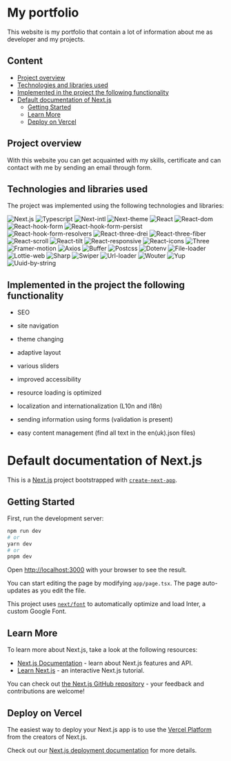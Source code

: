 # My portfolio

This website is my portfolio that contain a lot of information about me as developer and my projects.

## Content

- [Project overview](#project-overview)
- [Technologies and libraries used](#technologies-and-libraries-used)
- [Implemented in the project the following functionality](#implemented-in-the-project-the-following-functionality)
- [Default documentation of Next.js](#default-documentation-of-nextjs)
  - [Getting Started](#getting-started)
  - [Learn More](#learn-more)
  - [Deploy on Vercel](#deploy-on-vercel)

## Project overview

With this website you can get acquainted with my skills, certificate and can contact with me by sending an email through form.

## Technologies and libraries used

The project was implemented using the following technologies and libraries:

![Next.js](https://img.shields.io/badge/Next.js-13.4.19-mediumslateblue) ![Typescript](https://img.shields.io/badge/Typescript-5.1.6-aquamarine) ![Next-intl](https://img.shields.io/badge/Next%20intl-3.0.0.beta.18-rosybrown) ![Next-theme](https://img.shields.io/badge/Next%20theme-0.2.1-moccasin) ![React](https://img.shields.io/badge/React.js-18.2.0-teal) ![React-dom](https://img.shields.io/badge/React%20dom-18.2.0-azure) ![React-hook-form](https://img.shields.io/badge/React%20hook%20form-7.47.0-orange) ![React-hook-form-persist](https://img.shields.io/badge/React%20hook%20form%20persist-3.0.0-thistle) ![React-hook-form-resolvers](https://img.shields.io/badge/React%20hookt%20formt%20resolvers-3.3.2-beige) ![React-three-drei](https://img.shields.io/badge/React%20three%20drei-9.88.0-darkslateblue) ![React-three-fiber](https://img.shields.io/badge/React%20three%20fiber-8.14.5-mistyrose) ![React-scroll](https://img.shields.io/badge/React%20scroll-1.9.0-khaki) ![React-tilt](https://img.shields.io/badge/React%20tilt-1.0.2-slategrey) ![React-responsive](https://img.shields.io/badge/React%20responsive-9.0.2-darkslateblue) ![React-icons](https://img.shields.io/badge/React%20icons-4.11.0-lavender) ![Three](https://img.shields.io/badge/Three-0.156.1-plum) ![Framer-motion](https://img.shields.io/badge/Framer%20motion-10.16.4-peachpuff) ![Axios](https://img.shields.io/badge/Axios-1.6.0-darkturquoise) ![Buffer](https://img.shields.io/badge/Buffer-6.0.3-blueviolet) ![Postcss](https://img.shields.io/badge/Postcss-8.4.29-lightsteelblue) ![Dotenv](https://img.shields.io/badge/Dotenv-16.3.1-goldenrod) ![File-loader](https://img.shields.io/badge/File%20loader-6.2.0-lightskyblue) ![Lottie-web](https://img.shields.io/badge/Lottie%20web-5.12.2-mediumaquamarine) ![Sharp](https://img.shields.io/badge/Sharp-0.32.6-purple) ![Swiper](https://img.shields.io/badge/Swiper-10.3.1-lavenderblush) ![Url-loader](https://img.shields.io/badge/Url%20loader-4.1.1-lightseagreen) ![Wouter](https://img.shields.io/badge/Wouter-2.12.0-moccasin) ![Yup](https://img.shields.io/badge/Yup-1.3.2-sienna) ![Uuid-by-string](https://img.shields.io/badge/Uuid%20by%20string-1.3.2-lightpink)

## Implemented in the project the following functionality

<ul>
<li>
<p>SEO
</p>
</li>
<li>
<p>site navigation
</p>
</li>
<li>
<p>theme changing
</p>
</li>
<li>
<p>adaptive layout
</p>
</li>
<li>
<p>various sliders
</p>
</li>
<li>
<p>improved accessibility
</p>
</li>
<li>
<p> resource loading is optimized
</p>
</li>
<li>
<p>localization and internationalization (L10n and i18n)
</p>
</li>
<li>
<p>sending information using forms (validation is present)
</p>
</li>
<li>
<p>easy content management (find all text in the en(uk).json files)
</p>
</li>
</ul>

# Default documentation of Next.js

This is a [Next.js](https://nextjs.org/) project bootstrapped with [`create-next-app`](https://github.com/vercel/next.js/tree/canary/packages/create-next-app).

## Getting Started

First, run the development server:

```bash
npm run dev
# or
yarn dev
# or
pnpm dev
```

Open [http://localhost:3000](http://localhost:3000) with your browser to see the result.

You can start editing the page by modifying `app/page.tsx`. The page auto-updates as you edit the file.

This project uses [`next/font`](https://nextjs.org/docs/basic-features/font-optimization) to automatically optimize and load Inter, a custom Google Font.

## Learn More

To learn more about Next.js, take a look at the following resources:

- [Next.js Documentation](https://nextjs.org/docs) - learn about Next.js features and API.
- [Learn Next.js](https://nextjs.org/learn) - an interactive Next.js tutorial.

You can check out [the Next.js GitHub repository](https://github.com/vercel/next.js/) - your feedback and contributions are welcome!

## Deploy on Vercel

The easiest way to deploy your Next.js app is to use the [Vercel Platform](https://vercel.com/new?utm_medium=default-template&filter=next.js&utm_source=create-next-app&utm_campaign=create-next-app-readme) from the creators of Next.js.

Check out our [Next.js deployment documentation](https://nextjs.org/docs/deployment) for more details.
